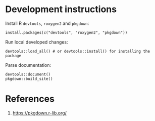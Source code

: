 # Development instructions

Install R `devtools`, `roxygen2` and `pkgdown`:

    install.packages(c("devtools", "roxygen2", "pkgdown"))

Run local developed changes:

    devtools::load_all() # or devtools::install() for installing the package

Parse documentation:

    devtools::document()
    pkgdown::build_site()

# References
1. https://pkgdown.r-lib.org/